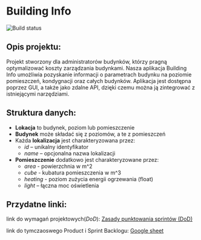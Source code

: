 # Building Info
![Build status](https://travis-ci.com/michalinamanikowska/Building_Info.svg?token=Urqs2aFNvxmcqWxQjCX3&branch=main)

## Opis projektu:
Projekt stworzony dla administratorów budynków, którzy pragną optymalizować koszty zarządzania budynkami. Nasza aplikacja Building Info umożliwia pozyskanie informacji o parametrach budynku na poziomie pomieszczeń, kondygnacji oraz całych budynków. Aplikacja jest dostępna poprzez GUI, a także jako zdalne API, dzięki czemu można ją zintegrować z istniejącymi narzędziami.

## Struktura danych:
- **Lokacja** to budynek, poziom lub pomieszczenie
- **Budynek** może składać się z poziomów, a te z pomieszczeń
- Każda **lokalizacja** jest charakteryzowana przez:
  - *id* – unikalny identyfikator
  - *name* – opcjonalna nazwa lokalizacji
- **Pomieszczenie** dodatkowo jest charakteryzowane przez:
  - *area* - powierzchnia w m^2
  - *cube* - kubatura pomieszczenia w m^3
  - *heating* - poziom zużycia energii ogrzewania (float)
  - *light* – łączna moc oświetlenia

## Przydatne linki:

link do wymagań projektowych(*DoD*): [Zasady punktowania sprintów (DoD)](https://docs.google.com/spreadsheets/d/e/2PACX-1vQndYCJCWd-LgB0E3TjUa2sMFUaV2M-3plaVgLB61xtYDLnorXlL9trQWuSvEYVByVTUqGMZVzwPiEJ/pubhtml)

link do tymczaoswego Product i Sprint Backlogu: [Google sheet](https://docs.google.com/spreadsheets/d/1De3WZcZFA9AvrjkqRHxhseTIAHGi7kNGydApnNlUyTc/edit?usp=sharing)
